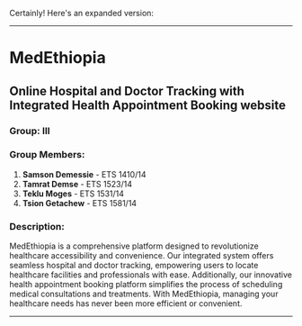 Certainly! Here's an expanded version:

---

# MedEthiopia

## **Online Hospital and Doctor Tracking with Integrated Health Appointment Booking website**

### Group: III

### Group Members:

1. **Samson Demessie** - ETS 1410/14
2. **Tamrat Demse** - ETS 1523/14
3. **Teklu Moges** - ETS 1531/14
4. **Tsion Getachew** - ETS 1581/14

### Description:
MedEthiopia is a comprehensive platform designed to revolutionize healthcare accessibility and convenience. Our integrated system offers seamless hospital and doctor tracking, empowering users to locate healthcare facilities and professionals with ease. Additionally, our innovative health appointment booking platform simplifies the process of scheduling medical consultations and treatments. With MedEthiopia, managing your healthcare needs has never been more efficient or convenient.

--- 


